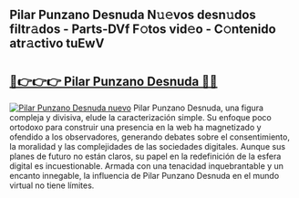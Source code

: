 ## Pilar Punzano Desnuda N𝚞𝚎vos desn𝚞dos filtr𝚊dos - Parts-DVf F𝚘tos vid𝚎o - C𝚘ntenido atr𝚊ctivo tuEwV

# <h2><a href="http://mbbgvm.tromn.icu/?c=Pilar+Punzano+Desnuda">🔗👉👉👉 Pilar Punzano Desnuda 🔗🔗</a></h2>

[![Pilar Punzano Desnuda nuevo](https://i.imgur.com/pEAQMta.gif)](http://mbbgvm.tromn.icu/?c=Pilar+Punzano+Desnuda)
Pilar Punzano Desnuda, una figura compleja y divisiva, elude la caracterización simple. Su enfoque poco ortodoxo para construir una presencia en la web ha magnetizado y ofendido a los observadores, generando debates sobre el consentimiento, la moralidad y las complejidades de las sociedades digitales. Aunque sus planes de futuro no están claros, su papel en la redefinición de la esfera digital es incuestionable. Armada con una tenacidad inquebrantable y un encanto innegable, la influencia de Pilar Punzano Desnuda en el mundo virtual no tiene límites.

